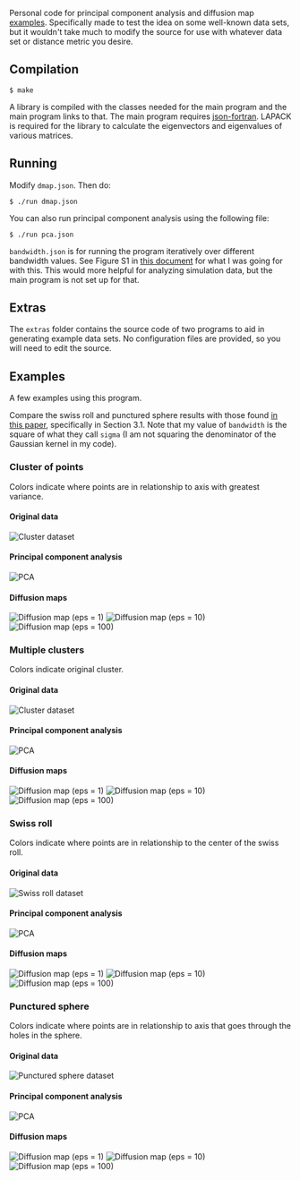Personal code for principal component analysis and diffusion map
[examples](#examples).  Specifically made to test the idea on some well-known
data sets, but it wouldn't take much to modify the source for use with whatever
data set or distance metric you desire.

## Compilation

    $ make

A library is compiled with the classes needed for the main program and the main
program links to that. The main program requires
[json-fortran](https://github.com/jacobwilliams/json-fortran). LAPACK is
required for the library to calculate the eigenvectors and eigenvalues of
various matrices.

## Running

Modify `dmap.json`. Then do:

    $ ./run dmap.json

You can also run principal component analysis using the following file:

    $ ./run pca.json

`bandwidth.json` is for running the program iteratively over different bandwidth
values. See Figure S1 in [this
document](https://www.pnas.org/cgi/doi/10.1073/pnas.1003293107) for what I was
going for with this. This would more helpful for analyzing simulation data, but
the main program is not set up for that.

## Extras

The `extras` folder contains the source code of two programs to aid in
generating example data sets. No configuration files are provided, so you will
need to edit the source.

## Examples

A few examples using this program.

Compare the swiss roll and punctured sphere results with those found [in this
paper](http://wireilla.com/papers/ijfcst/V4N6/4614ijfcst06.pdf), specifically in
Section 3.1. Note that my value of `bandwidth` is the square of what they
call `sigma` (I am not squaring the denominator of the Gaussian kernel in my
code).

### Cluster of points

Colors indicate where points are in relationship to axis with greatest variance.

#### Original data
![Cluster dataset](examples/cluster/cluster.png)

#### Principal component analysis
![PCA](examples/cluster/pca.png)

#### Diffusion maps
![Diffusion map (eps = 1)](examples/cluster/dmap-1.png)
![Diffusion map (eps = 10)](examples/cluster/dmap-10.png)
![Diffusion map (eps = 100)](examples/cluster/dmap-100.png)

### Multiple clusters

Colors indicate original cluster.

#### Original data
![Cluster dataset](examples/clusters/clusters.png)

#### Principal component analysis
![PCA](examples/clusters/pca.png)

#### Diffusion maps
![Diffusion map (eps = 1)](examples/clusters/dmap-1.png)
![Diffusion map (eps = 10)](examples/clusters/dmap-10.png)
![Diffusion map (eps = 100)](examples/clusters/dmap-100.png)


### Swiss roll

Colors indicate where points are in relationship to the center of the swiss
roll.

#### Original data
![Swiss roll dataset](examples/swiss-roll/swissroll.png)

#### Principal component analysis
![PCA](examples/swiss-roll/pca.png)

#### Diffusion maps
![Diffusion map (eps = 1)](examples/swiss-roll/dmap-1.png)
![Diffusion map (eps = 10)](examples/swiss-roll/dmap-10.png)
![Diffusion map (eps = 100)](examples/swiss-roll/dmap-100.png)

### Punctured sphere

Colors indicate where points are in relationship to axis that goes through the
holes in the sphere.

#### Original data
![Punctured sphere dataset](examples/punctured-sphere/puncsphere.png)

#### Principal component analysis
![PCA](examples/punctured-sphere/pca.png)

#### Diffusion maps
![Diffusion map (eps = 1)](examples/punctured-sphere/dmap-1.png)
![Diffusion map (eps = 10)](examples/punctured-sphere/dmap-10.png)
![Diffusion map (eps = 100)](examples/punctured-sphere/dmap-100.png)

